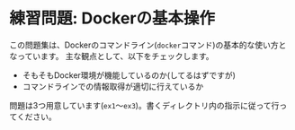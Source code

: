 # 練習問題: Dockerの基本操作

この問題集は、Dockerのコマンドライン(`docker`コマンド)の基本的な使い方となっています。
主な観点として、以下をチェックします。

- そもそもDocker環境が機能しているのか(してるはずですが)
- コマンドラインでの情報取得が適切に行えているか

問題は3つ用意しています(`ex1`〜`ex3`)。書くディレクトリ内の指示に従って行ってください。

